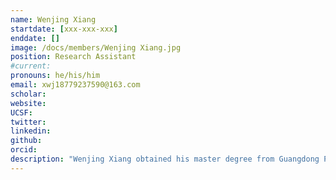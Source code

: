 ```yaml
---
name: Wenjing Xiang
startdate: [xxx-xxx-xxx]
enddate: []
image: /docs/members/Wenjing Xiang.jpg
position: Research Assistant  
#current:
pronouns: he/his/him
email: xwj18779237590@163.com
scholar: 
website:
UCSF:
twitter: 
linkedin:
github:
orcid: 
description: "Wenjing Xiang obtained his master degree from Guangdong Pharmaceutical University of  pharmacy school in 2023. He joined in Wang Lab in December 2022 as a research assistant. Now, his work focus on cardiac physiology and pathology."
---
```

